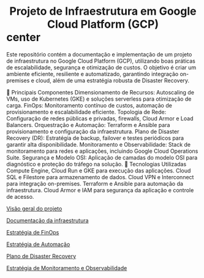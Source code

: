 <h1><center>Projeto de Infraestrutura em Google Cloud Platform (GCP)</center>center</h1>

Este repositório contém a documentação e implementação de um projeto de infraestrutura no Google Cloud Platform (GCP), utilizando boas práticas de escalabilidade, segurança e otimização de custos. O objetivo é criar um ambiente eficiente, resiliente e automatizado, garantindo integração on-premises e cloud, além de uma estratégia robusta de Disaster Recovery.

📌 Principais Componentes
Dimensionamento de Recursos: Autoscaling de VMs, uso de Kubernetes (GKE) e soluções serverless para otimização de carga.
FinOps: Monitoramento contínuo de custos, automação de provisionamento e escalabilidade eficiente.
Topologia de Rede: Configuração de redes públicas e privadas, firewalls, Cloud Armor e Load Balancers.
Orquestração e Automação: Terraform e Ansible para provisionamento e configuração da infraestrutura.
Plano de Disaster Recovery (DR): Estratégia de backup, failover e testes periódicos para garantir alta disponibilidade.
Monitoramento e Observabilidade: Stack de monitoramento para redes e aplicações, incluindo Google Cloud Operations Suite.
Segurança e Modelo OSI: Aplicação de camadas do modelo OSI para diagnóstico e proteção do tráfego na solução.
🚀 Tecnologias Utilizadas
Compute Engine, Cloud Run e GKE para execução das aplicações.
Cloud SQL e Filestore para armazenamento de dados.
Cloud VPN e Interconnect para integração on-premises.
Terraform e Ansible para automação da infraestrutura.
Cloud Armor e IAM para segurança da aplicação e controle de acesso.


[Visão geral do projeto](README.md)

[Documentação da infraestrutura](infra.md)

[Estratégia de FinOps](finops.md)

[Estratégia de Automação](automation.md)

[Plano de Disaster Recovery](disaster_recovery.md)

[Estratégia de Monitoramento e Observabilidade](monitoring.md)
